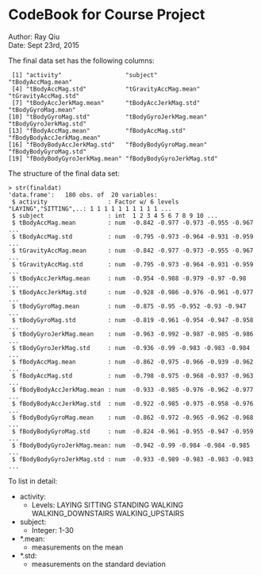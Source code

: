 # CodeBook for Course Project
Author: Ray Qiu  
Date: Sept 23rd, 2015  

The final data set has the following columns:
```
 [1] "activity"                  "subject"                   "tBodyAccMag.mean"
 [4] "tBodyAccMag.std"           "tGravityAccMag.mean"       "tGravityAccMag.std"
 [7] "tBodyAccJerkMag.mean"      "tBodyAccJerkMag.std"       "tBodyGyroMag.mean"
[10] "tBodyGyroMag.std"          "tBodyGyroJerkMag.mean"     "tBodyGyroJerkMag.std"
[13] "fBodyAccMag.mean"          "fBodyAccMag.std"           "fBodyBodyAccJerkMag.mean"
[16] "fBodyBodyAccJerkMag.std"   "fBodyBodyGyroMag.mean"     "fBodyBodyGyroMag.std"
[19] "fBodyBodyGyroJerkMag.mean" "fBodyBodyGyroJerkMag.std"
```

The structure of the final data set:
```
> str(finaldat)
'data.frame':	180 obs. of  20 variables:
 $ activity                 : Factor w/ 6 levels "LAYING","SITTING",..: 1 1 1 1 1 1 1 1 1 1 ...
 $ subject                  : int  1 2 3 4 5 6 7 8 9 10 ...
 $ tBodyAccMag.mean         : num  -0.842 -0.977 -0.973 -0.955 -0.967 ...
 $ tBodyAccMag.std          : num  -0.795 -0.973 -0.964 -0.931 -0.959 ...
 $ tGravityAccMag.mean      : num  -0.842 -0.977 -0.973 -0.955 -0.967 ...
 $ tGravityAccMag.std       : num  -0.795 -0.973 -0.964 -0.931 -0.959 ...
 $ tBodyAccJerkMag.mean     : num  -0.954 -0.988 -0.979 -0.97 -0.98 ...
 $ tBodyAccJerkMag.std      : num  -0.928 -0.986 -0.976 -0.961 -0.977 ...
 $ tBodyGyroMag.mean        : num  -0.875 -0.95 -0.952 -0.93 -0.947 ...
 $ tBodyGyroMag.std         : num  -0.819 -0.961 -0.954 -0.947 -0.958 ...
 $ tBodyGyroJerkMag.mean    : num  -0.963 -0.992 -0.987 -0.985 -0.986 ...
 $ tBodyGyroJerkMag.std     : num  -0.936 -0.99 -0.983 -0.983 -0.984 ...
 $ fBodyAccMag.mean         : num  -0.862 -0.975 -0.966 -0.939 -0.962 ...
 $ fBodyAccMag.std          : num  -0.798 -0.975 -0.968 -0.937 -0.963 ...
 $ fBodyBodyAccJerkMag.mean : num  -0.933 -0.985 -0.976 -0.962 -0.977 ...
 $ fBodyBodyAccJerkMag.std  : num  -0.922 -0.985 -0.975 -0.958 -0.976 ...
 $ fBodyBodyGyroMag.mean    : num  -0.862 -0.972 -0.965 -0.962 -0.968 ...
 $ fBodyBodyGyroMag.std     : num  -0.824 -0.961 -0.955 -0.947 -0.959 ...
 $ fBodyBodyGyroJerkMag.mean: num  -0.942 -0.99 -0.984 -0.984 -0.985 ...
 $ fBodyBodyGyroJerkMag.std : num  -0.933 -0.989 -0.983 -0.983 -0.983 ...
```

To list in detail:

* activity:  
    * Levels: LAYING SITTING STANDING WALKING WALKING_DOWNSTAIRS WALKING_UPSTAIRS
* subject:
    * Integer: 1-30
* \*.mean:
    * measurements on the mean
* \*.std:
    * measurements on the standard deviation
